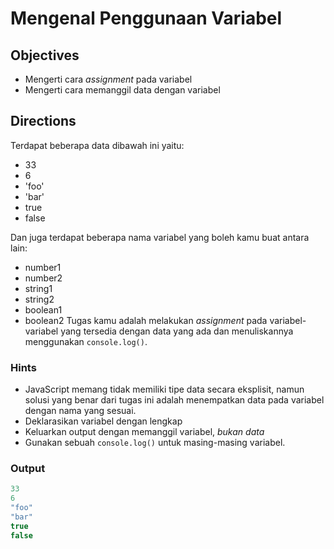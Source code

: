 # Mengenal Penggunaan Variabel


## Objectives

* Mengerti cara *assignment* pada variabel
* Mengerti cara memanggil data dengan variabel

## Directions
Terdapat beberapa data dibawah ini yaitu:
- 33
- 6
- 'foo'
- 'bar'
- true
- false

Dan juga terdapat beberapa nama variabel yang boleh kamu buat antara lain:
- number1
- number2
- string1
- string2
- boolean1
- boolean2
Tugas kamu adalah melakukan *assignment* pada variabel-variabel yang tersedia dengan data yang ada dan menuliskannya menggunakan `console.log()`.

### Hints

- JavaScript memang tidak memiliki tipe data secara eksplisit, namun solusi yang benar dari tugas ini adalah menempatkan data pada variabel dengan nama yang sesuai.
- Deklarasikan variabel dengan lengkap
- Keluarkan output dengan memanggil variabel, *bukan data*
- Gunakan sebuah `console.log()` untuk masing-masing variabel.

### Output

```javascript
33
6
"foo"
"bar"
true
false
```
